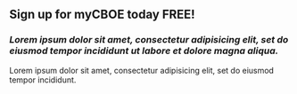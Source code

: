 ## Sign up for myCBOE today FREE!

### <em class="text-green">Lorem ipsum dolor sit amet, consectetur adipisicing elit, set do eiusmod tempor incididunt ut labore et dolore magna aliqua.</em>

Lorem ipsum dolor sit amet, consectetur adipisicing elit, set do eiusmod tempor incididunt.